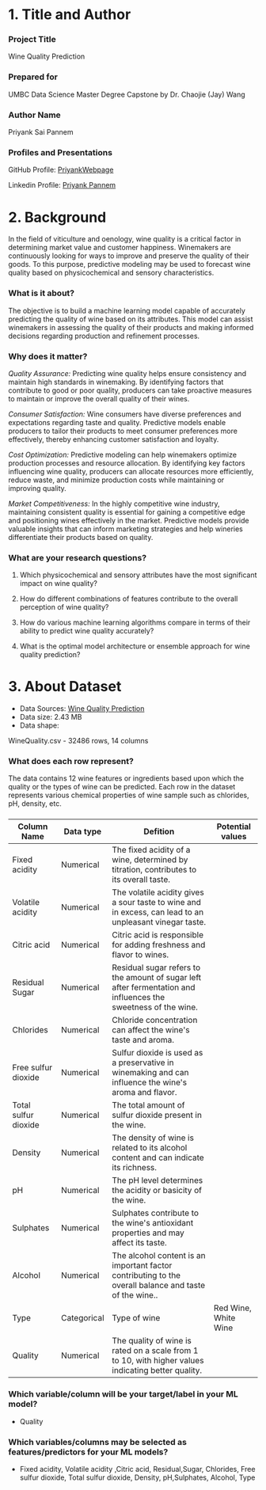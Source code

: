 # 1. Title and Author

### Project Title

Wine Quality Prediction

### Prepared for

UMBC Data Science Master Degree Capstone by Dr. Chaojie (Jay) Wang

### Author Name

Priyank Sai Pannem

### Profiles and Presentations

GitHub Profile: [PriyankWebpage](https://github.com/PriyankWebpage)

Linkedin Profile: [Priyank Pannem](https://www.linkedin.com/in/priyankpannem)

# 2. Background

In the field of viticulture and oenology, wine quality is a critical factor in determining market value and customer happiness. Winemakers are continuously looking for ways to improve and preserve the quality of their goods. To this purpose, predictive modeling may be used to forecast wine quality based on physicochemical and sensory characteristics.

### What is it about?
The objective is to build a machine learning model capable of accurately predicting the quality of wine based on its attributes. This model can assist winemakers in assessing the quality of their products and making informed decisions regarding production and refinement processes.

### Why does it matter?

*Quality Assurance:* Predicting wine quality helps ensure consistency and maintain high standards in winemaking. By identifying factors that contribute to good or poor quality, producers can take proactive measures to maintain or improve the overall quality of their wines.

*Consumer Satisfaction:*  Wine consumers have diverse preferences and expectations regarding taste and quality. Predictive models enable producers to tailor their products to meet consumer preferences more effectively, thereby enhancing customer satisfaction and loyalty.

*Cost Optimization:* Predictive modeling can help winemakers optimize production processes and resource allocation. By identifying key factors influencing wine quality, producers can allocate resources more efficiently, reduce waste, and minimize production costs while maintaining or improving quality.

*Market Competitiveness:* In the highly competitive wine industry, maintaining consistent quality is essential for gaining a competitive edge and positioning wines effectively in the market. Predictive models provide valuable insights that can inform marketing strategies and help wineries differentiate their products based on quality.

### What are your research questions?

1. Which physicochemical and sensory attributes have the most significant impact on wine quality?

2. How do different combinations of features contribute to the overall perception of wine quality?

3. How do various machine learning algorithms compare in terms of their ability to predict wine quality accurately?

4. What is the optimal model architecture or ensemble approach for wine quality prediction?

# 3. About Dataset

- Data Sources: [Wine Quality Prediction](https://www.kaggle.com/datasets/subhajournal/wine-quality-data-combined)
- Data size: 2.43 MB
- Data shape:

WineQuality.csv - 32486 rows, 14 columns

### What does each row represent?

The data contains 12 wine features or ingredients based upon which the quality or the types of wine can be predicted. Each row in the dataset represents various chemical properties of wine sample such as chlorides, pH, density, etc.

### 

| Column Name | Data type | Defition | Potential values |
|-----------------|-----------------|-----------------|-----------------|
|Fixed acidity| Numerical | The fixed acidity of a wine, determined by titration, contributes to its overall taste. | |
|Volatile acidity| Numerical | The volatile acidity gives a sour taste to wine and in excess, can lead to an unpleasant vinegar taste. | |
|Citric acid| Numerical |Citric acid is responsible for adding freshness and flavor to wines. | |
|Residual Sugar| Numerical |  Residual sugar refers to the amount of sugar left after fermentation and influences the sweetness of the wine. | |
|Chlorides| Numerical | Chloride concentration can affect the wine's taste and aroma.| |
|Free sulfur dioxide| Numerical |Sulfur dioxide is used as a preservative in winemaking and can influence the wine's aroma and flavor. | |
|Total sulfur dioxide| Numerical | The total amount of sulfur dioxide present in the wine. | |
|Density| Numerical | The density of wine is related to its alcohol content and can indicate its richness. | |
|pH| Numerical | The pH level determines the acidity or basicity of the wine. | |
|Sulphates| Numerical |Sulphates contribute to the wine's antioxidant properties and may affect its taste. | |
|Alcohol| Numerical | The alcohol content is an important factor contributing to the overall balance and taste of the wine.. | |
|Type| Categorical | Type of wine |Red Wine, White Wine |
|Quality| Numerical | The quality of wine is rated on a scale from 1 to 10, with higher values indicating better quality. | |

### Which variable/column will be your target/label in your ML model?
- Quality
### Which variables/columns may be selected as features/predictors for your ML models?
- Fixed acidity, Volatile acidity ,Citric acid, Residual,Sugar, Chlorides, Free sulfur dioxide, Total sulfur dioxide, Density, pH,Sulphates, Alcohol, Type
